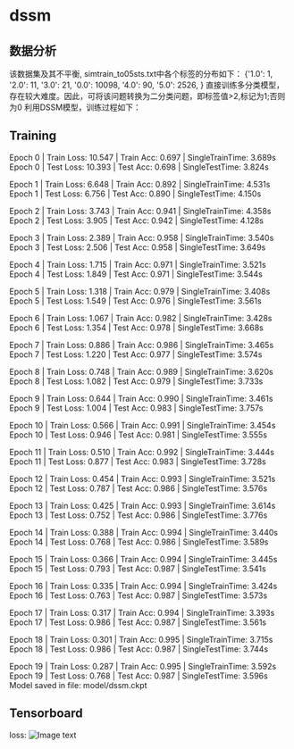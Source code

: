 # dssm
## 数据分析
该数据集及其不平衡, simtrain_to05sts.txt中各个标签的分布如下：
{'1.0': 1, '2.0': 11, '3.0': 21, '0.0': 10098, '4.0': 90, '5.0': 2526, }
直接训练多分类模型，存在较大难度。因此，可将该问题转换为二分类问题，即标签值>2,标记为1;否则为0
利用DSSM模型，训练过程如下：
## Training
Epoch 0 | Train Loss: 10.547 | Train Acc: 0.697 | SingleTrainTime: 3.689s
Epoch 0 | Test  Loss: 10.393 | Test  Acc: 0.698 | SingleTestTime: 3.824s

Epoch 1 | Train Loss: 6.648 | Train Acc: 0.892 | SingleTrainTime: 4.531s
Epoch 1 | Test  Loss: 6.756 | Test  Acc: 0.890 | SingleTestTime: 4.150s

Epoch 2 | Train Loss: 3.743 | Train Acc: 0.941 | SingleTrainTime: 4.358s
Epoch 2 | Test  Loss: 3.905 | Test  Acc: 0.942 | SingleTestTime: 4.128s

Epoch 3 | Train Loss: 2.389 | Train Acc: 0.958 | SingleTrainTime: 3.540s
Epoch 3 | Test  Loss: 2.506 | Test  Acc: 0.958 | SingleTestTime: 3.649s

Epoch 4 | Train Loss: 1.715 | Train Acc: 0.971 | SingleTrainTime: 3.521s
Epoch 4 | Test  Loss: 1.849 | Test  Acc: 0.971 | SingleTestTime: 3.544s

Epoch 5 | Train Loss: 1.318 | Train Acc: 0.979 | SingleTrainTime: 3.408s
Epoch 5 | Test  Loss: 1.549 | Test  Acc: 0.976 | SingleTestTime: 3.561s

Epoch 6 | Train Loss: 1.067 | Train Acc: 0.982 | SingleTrainTime: 3.428s
Epoch 6 | Test  Loss: 1.354 | Test  Acc: 0.978 | SingleTestTime: 3.668s

Epoch 7 | Train Loss: 0.886 | Train Acc: 0.986 | SingleTrainTime: 3.465s
Epoch 7 | Test  Loss: 1.220 | Test  Acc: 0.977 | SingleTestTime: 3.574s

Epoch 8 | Train Loss: 0.748 | Train Acc: 0.989 | SingleTrainTime: 3.620s
Epoch 8 | Test  Loss: 1.082 | Test  Acc: 0.979 | SingleTestTime: 3.733s

Epoch 9 | Train Loss: 0.644 | Train Acc: 0.990 | SingleTrainTime: 3.461s
Epoch 9 | Test  Loss: 1.004 | Test  Acc: 0.983 | SingleTestTime: 3.757s

Epoch 10 | Train Loss: 0.566 | Train Acc: 0.991 | SingleTrainTime: 3.454s
Epoch 10 | Test  Loss: 0.946 | Test  Acc: 0.981 | SingleTestTime: 3.555s

Epoch 11 | Train Loss: 0.510 | Train Acc: 0.992 | SingleTrainTime: 3.444s
Epoch 11 | Test  Loss: 0.877 | Test  Acc: 0.983 | SingleTestTime: 3.728s

Epoch 12 | Train Loss: 0.454 | Train Acc: 0.993 | SingleTrainTime: 3.521s
Epoch 12 | Test  Loss: 0.787 | Test  Acc: 0.986 | SingleTestTime: 3.576s

Epoch 13 | Train Loss: 0.425 | Train Acc: 0.993 | SingleTrainTime: 3.614s
Epoch 13 | Test  Loss: 0.752 | Test  Acc: 0.986 | SingleTestTime: 3.776s

Epoch 14 | Train Loss: 0.388 | Train Acc: 0.994 | SingleTrainTime: 3.440s
Epoch 14 | Test  Loss: 0.768 | Test  Acc: 0.986 | SingleTestTime: 3.589s

Epoch 15 | Train Loss: 0.366 | Train Acc: 0.994 | SingleTrainTime: 3.445s
Epoch 15 | Test  Loss: 0.793 | Test  Acc: 0.987 | SingleTestTime: 3.541s

Epoch 16 | Train Loss: 0.335 | Train Acc: 0.994 | SingleTrainTime: 3.424s
Epoch 16 | Test  Loss: 0.763 | Test  Acc: 0.987 | SingleTestTime: 3.573s

Epoch 17 | Train Loss: 0.317 | Train Acc: 0.994 | SingleTrainTime: 3.393s
Epoch 17 | Test  Loss: 0.986 | Test  Acc: 0.987 | SingleTestTime: 3.561s

Epoch 18 | Train Loss: 0.301 | Train Acc: 0.995 | SingleTrainTime: 3.715s
Epoch 18 | Test  Loss: 0.986 | Test  Acc: 0.987 | SingleTestTime: 3.744s

Epoch 19 | Train Loss: 0.287 | Train Acc: 0.995 | SingleTrainTime: 3.592s
Epoch 19 | Test  Loss: 0.768 | Test  Acc: 0.987 | SingleTestTime: 3.596s
Model saved in file:  model/dssm.ckpt
## Tensorboard
loss:
![Image text](https://raw.githubusercontent.com/NiBin90/dssm/blob/master/asserts/loss.jpg)
